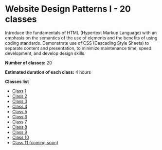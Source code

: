 # Website Design Patterns I - 20 classes

Introduce the fundamentals of HTML (Hypertext Markup Language) with an emphasis on the semantics of the use of elements and the benefits of using coding standards. Demonstrate use of CSS (Cascading Style Sheets) to separate content and presentation, to minimize maintenance time, speed development, and develop design skills.

**Number of classes:** 20

**Estimated duration of each class:** 4 hours


**Classes list**
- [Class 1](https://github.com/felipez3r0/openclasses/tree/master/Examples/Classes/Class01)
- [Class 2](https://github.com/felipez3r0/openclasses/tree/master/Examples/Classes/Class02)
- [Class 3](https://github.com/felipez3r0/openclasses/tree/master/Examples/Classes/Class03)
- [Class 4](https://github.com/felipez3r0/openclasses/tree/master/Examples/Classes/Class04)
- [Class 5](https://github.com/felipez3r0/openclasses/tree/master/Examples/Classes/Class05)
- [Class 6](https://github.com/felipez3r0/openclasses/tree/master/Examples/Classes/Class06)
- [Class 7](https://github.com/felipez3r0/openclasses/tree/master/Examples/Classes/Class07)
- [Class 8](https://github.com/felipez3r0/openclasses/tree/master/Examples/Classes/Class08)
- [Class 9](https://github.com/felipez3r0/openclasses/tree/master/Examples/Classes/Class09)
- [Class 10](https://github.com/felipez3r0/openclasses/tree/master/Examples/Classes/Class10)
- [Class 11 (coming soon)](#)